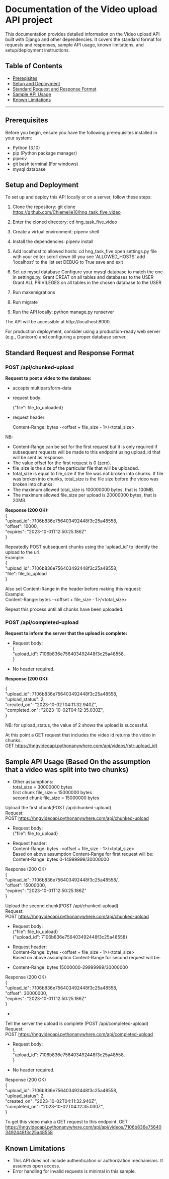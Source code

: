 # Documentation of the Video upload API project

This documentation provides detailed information on the Video upload API built with Django and other dependencies. It covers the standard format for requests and responses, sample API usage, known limitations, and setup/deployment instructions.

## Table of Contents
- [Prereqisites](#prerequisites)
- [Setup and Deployment](#setup-and-deployment)
- [Standard Request and Response Format](#standard-request-and-response-format)
- [Sample API Usage](#sample-api-usage)
- [Known Limitations](#known-limitations)

---

## Prerequisites
Before you begin, ensure you have the following prerequisites installed in your system:
- Python (3.10)
- pip (Python package manager)
- pipenv
- git bash terminal (For windows)
- mysql database

## Setup and Deployment
To set up and deploy this API locally or on a server, follow these steps:

1. Clone the repository:
git clone https://github.com/Chiemelie10/hng_task_five_video

2. Enter the cloned directory:
cd hng_task_five_video

3. Create a virtual environment:
pipenv shell

4. Install the dependencies:
pipenv install

5. Add localhost to allowed hosts:
cd hng_task_five
open settings.py file with your editor
scroll down till you see 'ALLOWED_HOSTS'
add 'localhost' to the list
set DEBUG to True
save and exit

6. Set up mysql database
Configure your mysql database to match the one in settings.py.
Grant CREAT on all tables and databases to the USER
Grant ALL PRIVILEGES on all tables in the chosen database to the USER 

7. Run makemigrations

8. Run migrate

9. Run the API locally:
python manage.py runserver

The API will be accessible at http://localhost:8000.

For production deployment, consider using a production-ready web server (e.g., Gunicorn) and configuring a proper database server.

## Standard Request and Response Format

### POST /api/chunked-upload
**Request to post a video to the database:**
- accepts multipart/form-data

- request body:

  {"file": file_to_uploaded}

- request header:
 
  Content-Range: bytes <offset>-<offset + file_size - 1>/<total_size>

NB: 
- Content-Range can be set for the first request but it is only required if subsequent requests will be made to this endpoint using upload_id that will be sent as response.
- The value offset for the first request is 0 (zero).
- file_size is the size of the particular file that will be uploaded.
- total_size is equal to file_size if the file was not broken into chunks. If file was broken into chunks, total_size is the file size before the video was broken into chunks.
- The maximum allowed total_size is 100000000 bytes, that is 100MB.
- The maximum allowed file_size per upload is 20000000 bytes, that is 20MB.

**Response (200 OK):**  
{  
    "upload_id": 7106b836e756403492448f3c25a48558,  
    "offset": 10000,  
    "expires": "2023-10-01T12:50:25.186Z"  
}  

Repeatedly POST subsequent chunks using the 'upload_id' to identify the upload to the url.  
Example:  
{  
    "upload_id": 7106b836e756403492448f3c25a48558,  
    "file": file_to_upload  
}  

Also set Content-Range in the header before making this request:  
Example:  
Content-Range: bytes <offset>-<offset + file_size - 1>/<total_size>  

Repeat this process until all chunks have been uploaded.

### POST /api/completed-upload
**Request to inform the server that the upload is complete:**

- Request body:  
{  
    "upload_id": 7106b836e756403492448f3c25a48558,  
}  

- No header required.

**Response (200 OK):**

{  
    "upload_id": 7106b836e756403492448f3c25a48558,  
    "upload_status": 2,  
    "created_on": "2023-10-02T04:11:32.940Z",  
    "completed_on": "2023-10-02T04:12:35.030Z",    
}

NB: for upload_status, the value of 2 shows the upload is successful.

At this point a GET request that includes the video id returns the video in chunks.  
GET https://hngvideoapi.pythonanywhere.com/api/videos/{str:upload_id}

## Sample API Usage (Based On the assumption that a video was split into two chunks)
- Other assumptions:  
total_size = 30000000 bytes  
first chunk file_size = 15000000 bytes  
second chunk file_size = 15000000 bytes  

Upload the first chunk(POST /api/chunked-upload)  
Request:  
POST https://hngvideoapi.pythonanywhere.com/api/chunked-upload  

- Request body:  
{"file": file_to_upload}

- Request header:  
Content-Range: bytes <offset>-<offset + file_size - 1>/<total_size>  
Based on above assumption Content-Range for first request will be:  
Content-Range: bytes 0-14999999/30000000  

Response (200 OK)  
{  
    "upload_id": 7106b836e756403492448f3c25a48558/,  
    "offset": 15000000,  
    "expires": "2023-10-01T12:50:25.186Z"  
}

Upload the second chunk(POST /api/chunked-upload)  
Request:  
POST https://hngvideoapi.pythonanywhere.com/api/chunked-upload  

- Request body:  
{"file": file_to_upload}  
{"upload_id": 7106b836e756403492448f3c25a48558}  

- Request header:  
Content-Range: bytes <offset>-<offset + file_size - 1>/<total_size>  
Based on above assumption Content-Range for second request will be:  
- Content-Range: bytes 15000000-29999999/30000000  

Response (200 OK)  
{  
    "upload_id": 7106b836e756403492448f3c25a48558,  
    "offset": 30000000,  
    "expires": "2023-10-01T12:50:25.186Z"  
}  

- 

Tell the server the upload is complete (POST /api/completed-upload)  
Request:  
POST https://hngvideoapi.pythonanywhere.com/api/completed-upload  

- Request body:  
{  
    "upload_id": 7106b836e756403492448f3c25a48558,  
}

- No header required.

Response (200 OK)  
{  
    "upload_id": 7106b836e756403492448f3c25a48558,  
    "upload_status": 2,  
    "created_on": "2023-10-02T04:11:32.940Z",  
    "completed_on": "2023-10-02T04:12:35.030Z",  
}

To get this video make a GET request to this endpoint.
GET https://hngvideoapi.pythonanywhere.com/api/api/videos/7106b836e756403492448f3c25a48558

## Known Limitations
- This API does not include authentication or authorization mechanisms. It assumes open access.
- Error handling for invalid requests is minimal in this sample.
